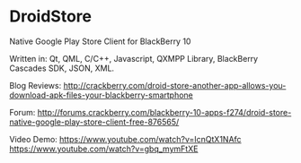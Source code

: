 # DroidStore
Native Google Play Store Client for BlackBerry 10

Written in: Qt, QML, C/C++, Javascript, QXMPP Library, BlackBerry Cascades SDK, JSON, XML.

Blog Reviews:
http://crackberry.com/droid-store-another-app-allows-you-download-apk-files-your-blackberry-smartphone

Forum:
http://forums.crackberry.com/blackberry-10-apps-f274/droid-store-native-google-play-store-client-free-876565/

Video Demo:
https://www.youtube.com/watch?v=IcnQtX1NAfc
https://www.youtube.com/watch?v=gbq_mymFtXE
